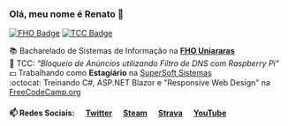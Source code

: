### Olá, meu nome é Renato 👋

[![FHO Badge](https://img.shields.io/badge/FHO-Uniararas-blue)](http://www.uniararas.br/)
[![TCC Badge](https://img.shields.io/badge/TCC-Ad%20Blocking-%23FE2E2E)](https://github.com/renatocfrancisco/renatocfrancisco/blob/master/TCC_posbanca_gustavo_renato.pdf)

:books: Bacharelado de Sistemas de Informação na **[FHO Uniararas](http://www.uniararas.br/)** <br>
:page_facing_up: TCC: *"Bloqueio de Anúncios utilizando Filtro de DNS com Raspberry Pi"* <br>
:dollar: Trabalhando como **Estagiário** na [SuperSoft Sistemas](https://www.supersoft.com.br/sobre) <br>
:octocat: Treinando C#, ASP.NET Blazor e "Responsive Web Design" na [FreeCodeCamp.org](https://www.freecodecamp.org/learn/)

#### :mailbox: Redes Sociais: &nbsp;&nbsp;&nbsp;&nbsp; [Twitter](https://www.twitter.com/renatocfrancisc) &nbsp;&nbsp;&nbsp;&nbsp; [Steam](https://steamcommunity.com/id/renatocf/) &nbsp;&nbsp;&nbsp;&nbsp; [Strava](https://www.strava.com/athletes/60385478) &nbsp;&nbsp;&nbsp;&nbsp; [YouTube](https://www.youtube.com/channel/UC1x-jNGxQytvdzN4_prewZA)
